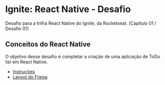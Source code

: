 # Ignite: React Native - Desafio

Desafio para a trilha React Native do Ignite, da Rocketseat. [Capítulo 01 / Desafio 01]

## Conceitos do React Native

O objetivo desse desafio é completar a criação de uma aplicação de ToDo list em React Native.  
- [Instruções](https://www.notion.so/Desafio-01-Conceitos-do-React-Native-424de969f3274ed5b9b49534b288a04d)  
- [Layout do Figma](https://www.figma.com/file/VH9VkvtKt1Mt0h66EegWr8/to.do-(Ignite---React-Native---Challenge-01-01))

